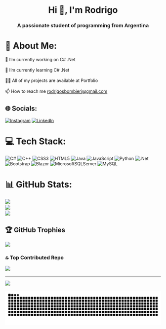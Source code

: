 <h1 align="center">Hi 👋, I'm Rodrigo</h1>
<h3 align="center">A passionate student of programming from Argentina</h3>

# 💫 About Me:
🔭 I’m currently working on C# .Net<br><br>🌱 I’m currently learning C# .Net<br><br>👨‍💻 All of my projects are available at Portfolio<br><br>📫 How to reach me rodrigosbombieri@gmail.com


## 🌐 Socials:
[![Instagram](https://img.shields.io/badge/Instagram-%23E4405F.svg?logo=Instagram&logoColor=white)](https://instagram.com/rodrigo_bombieri) [![LinkedIn](https://img.shields.io/badge/LinkedIn-%230077B5.svg?logo=linkedin&logoColor=white)](https://linkedin.com/in/rodrigobombieri) 

# 💻 Tech Stack:
![C#](https://img.shields.io/badge/c%23-%23239120.svg?style=for-the-badge&logo=csharp&logoColor=white) ![C++](https://img.shields.io/badge/c++-%2300599C.svg?style=for-the-badge&logo=c%2B%2B&logoColor=white) ![CSS3](https://img.shields.io/badge/css3-%231572B6.svg?style=for-the-badge&logo=css3&logoColor=white) ![HTML5](https://img.shields.io/badge/html5-%23E34F26.svg?style=for-the-badge&logo=html5&logoColor=white) ![Java](https://img.shields.io/badge/java-%23ED8B00.svg?style=for-the-badge&logo=openjdk&logoColor=white) ![JavaScript](https://img.shields.io/badge/javascript-%23323330.svg?style=for-the-badge&logo=javascript&logoColor=%23F7DF1E) ![Python](https://img.shields.io/badge/python-3670A0?style=for-the-badge&logo=python&logoColor=ffdd54) ![.Net](https://img.shields.io/badge/.NET-5C2D91?style=for-the-badge&logo=.net&logoColor=white) ![Bootstrap](https://img.shields.io/badge/bootstrap-%238511FA.svg?style=for-the-badge&logo=bootstrap&logoColor=white) ![Blazor](https://img.shields.io/badge/blazor-%235C2D91.svg?style=for-the-badge&logo=blazor&logoColor=white) ![MicrosoftSQLServer](https://img.shields.io/badge/Microsoft%20SQL%20Server-CC2927?style=for-the-badge&logo=microsoft%20sql%20server&logoColor=white) ![MySQL](https://img.shields.io/badge/mysql-4479A1.svg?style=for-the-badge&logo=mysql&logoColor=white)
# 📊 GitHub Stats:
![](https://github-readme-stats.vercel.app/api?username=RodrigoBombieri&theme=dark&hide_border=false&include_all_commits=false&count_private=false)<br/>
![](https://github-readme-streak-stats.herokuapp.com/?user=RodrigoBombieri&theme=dark&hide_border=false)<br/>
![](https://github-readme-stats.vercel.app/api/top-langs/?username=RodrigoBombieri&theme=dark&hide_border=false&include_all_commits=false&count_private=false&layout=compact)

## 🏆 GitHub Trophies
![](https://github-profile-trophy.vercel.app/?username=RodrigoBombieri&theme=radical&no-frame=false&no-bg=true&margin-w=4)

### 🔝 Top Contributed Repo
![](https://github-contributor-stats.vercel.app/api?username=RodrigoBombieri&limit=5&theme=dark&combine_all_yearly_contributions=true)

---
[![](https://visitcount.itsvg.in/api?id=RodrigoBombieri&icon=0&color=0)](https://visitcount.itsvg.in)

<!-- Proudly created with GPRM ( https://gprm.itsvg.in ) -->
<picture>
  <source media="(prefers-color-scheme: dark)" srcset="https://raw.githubusercontent.com/RodrigoBombieri/RodrigoBombieri/output/github-snake-dark.svg" />
  <source media="(prefers-color-scheme: light)" srcset="https://raw.githubusercontent.com/RodrigoBombieri/RodrigoBombieri/output/github-snake-light.svg" />
  <img src="https://raw.githubusercontent.com/RodrigoBombieri/RodrigoBombieri/output/snake.svg" alt="Snake animation" />
</picture>

